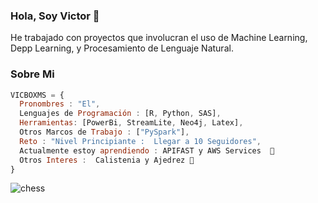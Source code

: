 ### Hola, Soy Victor 👋

He trabajado con proyectos que involucran el uso de Machine Learning, Depp Learning, y Procesamiento de Lenguaje Natural.


### Sobre Mi
```js
VICBOXMS = {
  Pronombres : "El",
  Lenguajes de Programación : [R, Python, SAS],
  Herramientas: [PowerBi, StreamLite, Neo4j, Latex],
  Otros Marcos de Trabajo : ["PySpark"],
  Reto : "Nivel Principiante :  Llegar a 10 Seguidores",
  Actualmente estoy aprendiendo : APIFAST y AWS Services  🌱
  Otros Interes :  Calistenia y Ajedrez 💬
}
```

![chess](https://user-images.githubusercontent.com/101311053/177655381-0682dadb-e405-441f-a52a-ba9705117fe6.jpg)


<!--
**VicBoxMS/VicBoxMS** is a ✨ _special_ ✨ repository because its `README.md` (this file) appears on your GitHub profile.
  techCommunities: {
                        coorganizer: "AfroPython",
                        speaker: "Latinity",
                        mentor: "EducaTRANSforma"
                      }

- ⚡ Lenguajes de Programación : R,PYTHON y SAS

Here are some ideas to get you started:

- 🔭 I’m currently working on ...
- 👯 I’m looking to collaborate on ...
- 🤔 I’m looking for help with ...
- 💬 Ask me about ...
- 📫 How to reach me: ...
- 😄 Pronouns: ...
-->
